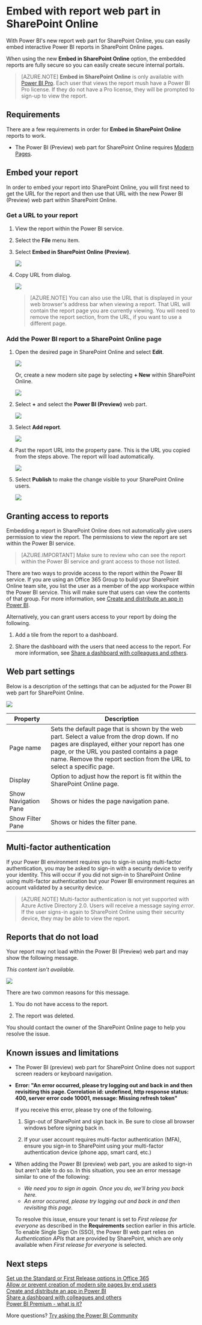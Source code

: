 <properties
   pageTitle="Embed with report web part in SharePoint Online"
   description="With Power BI's new report web part for SharePoint Online, you can easily embed interactive Power BI reports in SharePoint Online pages."
   services="powerbi"
   documentationCenter=""
   authors="guyinacube"
   manager="erikre"
   backup=""
   editor=""
   tags=""
   featuredVideoId=""
   qualityFocus="no"
   qualityDate=""/>

<tags
   ms.service="powerbi"
   ms.devlang="NA"
   ms.topic="article"
   ms.tgt_pltfrm="NA"
   ms.workload="powerbi"
   ms.date="08/21/2017"
   ms.author="asaxton"/>

# Embed with report web part in SharePoint Online

With Power BI's new report web part for SharePoint Online, you can easily embed interactive Power BI reports in SharePoint Online pages.

When using the new **Embed in SharePoint Online** option, the embedded reports are fully secure so you can easily create secure internal portals.

> [AZURE.NOTE] **Embed in SharePoint Online** is only available with [Power BI Pro](powerbi-premium.md). Each user that views the report mush have a Power BI Pro license. If they do not have a Pro license, they will be prompted to sign-up to view the report.

## Requirements

There are a few requirements in order for **Embed in SharePoint Online** reports to work.

-   The Power BI (Preview) web part for SharePoint Online requires [Modern Pages](https://support.office.com/article/Allow-or-prevent-creation-of-modern-site-pages-by-end-users-c41d9cc8-c5c0-46b4-8b87-ea66abc6e63b).

## Embed your report

In order to embed your report into SharePoint Online, you will first need to get the URL for the report and then use that URL with the new Power BI (Preview) web part within SharePoint Online.

### Get a URL to your report

1. View the report within the Power BI service.

2. Select the **File** menu item.

3. Select **Embed in SharePoint Online (Preview)**.

    ![](media/powerbi-service-embed-report-spo/powerbi-file-menu.png)

4. Copy URL from dialog.

    ![](media/powerbi-service-embed-report-spo/powerbi-embed-link-sharepoint.png)

    > [AZURE.NOTE] You can also use the URL that is displayed in your web browser's address bar when viewing a report. That URL will contain the report page you are currently viewing. You will need to remove the report section, from the URL, if you want to use a different page.

### Add the Power BI report to a SharePoint Online page

1. Open the desired page in SharePoint Online and select **Edit**.

    ![](media/powerbi-service-embed-report-spo/powerbi-sharepoint-edit-page.png)

    Or, create a new modern site page by selecting **+ New** within SharePoint Online.

    ![](media/powerbi-service-embed-report-spo/powerbi-sharepoint-new-page.png)

2. Select **+** and select the **Power BI (Preview)** web part.

    ![](media/powerbi-service-embed-report-spo/powerbi-sharepoint-new-web-part.png)

3. Select **Add report**.

    ![](media/powerbi-service-embed-report-spo/powerbi-sharepoint-new-report.png)

4. Past the report URL into the property pane. This is the URL you copied from the steps above. The report will load automatically.

    ![](media/powerbi-service-embed-report-spo/powerbi-sharepoint-new-web-part-properties.png)

5. Select **Publish** to make the change visible to your SharePoint Online users.

    ![](media/powerbi-service-embed-report-spo/powerbi-sharepoint-report-loaded.png)

## Granting access to reports

Embedding a report in SharePoint Online does not automatically give users permission to view the report. The permissions to view the report are set within the Power BI service.

> [AZURE.IMPORTANT] Make sure to review who can see the report within the Power BI service and grant access to those not listed.

There are two ways to provide access to the report within the Power BI service. If you are using an Office 365 Group to build your SharePoint Online team site, you list the user as a member of the app workspace within the Power BI service. This will make sure that users can view the contents of that group. For more information, see [Create and distribute an app in Power BI](powerbi-service-create-apps.md).

Alternatively, you can grant users access to your report by doing the following.

1. Add a tile from the report to a dashboard.

2. Share the dashboard with the users that need access to the report. For more information, see [Share a dashboard with colleagues and others](powerbi-service-share-unshare-dashboard.md).

## Web part settings

Below is a description of the settings that can be adjusted for the Power BI web part for SharePoint Online.

![](media/powerbi-service-embed-report-spo/powerbi-sharepoint-web-part-properties.png)

|Property|Description|
|---|---|
|Page name|Sets the default page that is shown by the web part. Select a value from the drop down. If no pages are displayed, either your report has one page, or the URL you pasted contains a page name. Remove the report section from the URL to select a specific page.|
|Display|Option to adjust how the report is fit within the SharePoint Online page.|
|Show Navigation Pane|Shows or hides the page navigation pane.|
|Show Filter Pane|Shows or hides the filter pane.|

## Multi-factor authentication

If your Power BI environment requires you to sign-in using multi-factor authentication, you may be asked to sign-in with a security device to verify your identity. This will occur if you did not sign-in to SharePoint Online using multi-factor authentication but your Power BI environment requires an account validated by a security device.

> [AZURE.NOTE] Multi-factor authentication is not yet supported with Azure Active Directory 2.0. Users will receive a message saying *error*. If the user signs-in again to SharePoint Online using their security device, they may be able to view the report.

## Reports that do not load

Your report may not load within the Power BI (Preview) web part and may show the following message.

*This content isn't available.*

![](media/powerbi-service-embed-report-spo/powerbi-sharepoint-report-not-found.png)

There are two common reasons for this message.

1. You do not have access to the report.

2. The report was deleted.

You should contact the owner of the SharePoint Online page to help you resolve the issue.

## Known issues and limitations

-   The Power BI (preview) web part for SharePoint Online does not support screen readers or keyboard navigation.

-   **Error: "An error occurred, please try logging out and back in and then revisiting this page. Correlation id: undefined, http response status: 400, server error code 10001, message: Missing refresh token"**

    If you receive this error, please try one of the following.

    1. Sign-out of SharePoint and sign back in. Be sure to close all browser windows before signing back in.

    2. If your user account requires multi-factor authentication (MFA), ensure you sign-in to SharePoint using your multi-factor authentication device (phone app, smart card, etc.)

-   When adding the Power BI (preview) web part, you are asked to sign-in but aren't able to do so. In this situation, you see an error message similar to one of the following:

    -   *We need you to sign in again. Once you do, we'll bring you back here.*
    -   *An error occurred, please try logging out and back in and then revisiting this page.*

    To resolve this issue, ensure your tenant is set to *First release for everyone* as described in the **Requirements** section earlier in this article. To enable Single Sign On (SSO), the Power BI web part relies on *Authentication APIs* that are provided by SharePoint, which are only available when *First release for everyone* is selected.

## Next steps

[Set up the Standard or First Release options in Office 365](https://support.office.com/article/Set-up-the-Standard-or-First-Release-options-in-Office-365-3B3ADFA4-1777-4FF0-B606-FB8732101F47)  
[Allow or prevent creation of modern site pages by end users](https://support.office.com/article/Allow-or-prevent-creation-of-modern-site-pages-by-end-users-c41d9cc8-c5c0-46b4-8b87-ea66abc6e63b)  
[Create and distribute an app in Power BI](powerbi-service-create-apps.md)  
[Share a dashboard with colleagues and others](powerbi-service-share-unshare-dashboard.md)  
[Power BI Premium - what is it?](powerbi-premium.md)  

More questions? [Try asking the Power BI Community](http://community.powerbi.com/)
